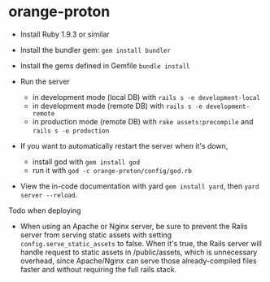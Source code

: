 orange-proton
=============

* Install Ruby 1.9.3 or similar
* Install the bundler gem: `gem install bundler`
* Install the gems defined in Gemfile `bundle install`
* Run the server
  * in development mode (local DB) with `rails s -e development-local`
  * in development mode (remote DB) with `rails s -e development-remote`
  * in production mode (remote DB) with `rake assets:precompile` and `rails s -e production`

* If you want to automatically restart the server when it's down,
  * install god with `gem install god`
  * run it with `god -c orange-proton/config/god.rb`

* View the in-code documentation with yard `gem install yard`, then `yard server --reload`.

Todo when deploying
* When using an Apache or Nginx server, be sure to prevent the Rails server from serving static assets with setting `config.serve_static_assets` to false. When it's true, the Rails server will handle request to static assets in /public/assets, which is unnecessary overhead, since Apache/Nginx can serve those already-compiled files faster and without requiring the full rails stack.
